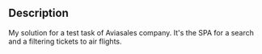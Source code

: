 ## Description

My solution for a test task of Aviasales company.
It's the SPA for a search and a filtering tickets to air flights. 